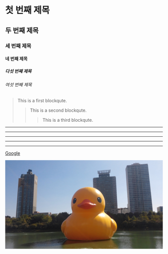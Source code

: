 # 첫 번째 제목
## 두 번째 제목
### 세 번째 제목
#### 네 번째 제목
##### 다섯 번째 제목
###### 여섯 번째 제목


> This is a first blockqute.
>	> This is a second blockqute.
>	>	> This is a third blockqute.


* * *

***

*****

- - -

---------------------------------------


[googlelink]: https://google.com "Go google"
[Google](https://google.com, "google link")

![Alt text](img.jpg)

